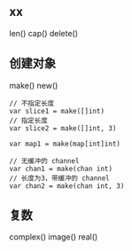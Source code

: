 ## xx

len()
cap()
delete()

## 创建对象

make()
new()

```
// 不指定长度
var slice1 = make([]int)
// 指定长度
var slice2 = make([]int, 3) 

var map1 = make(map[int]int)

// 无缓冲的 channel
var chan1 = make(chan int)
// 长度为3，带缓冲的 channel
var chan2 = make(chan int, 3)
```

## 复数

complex()
image()
real()
